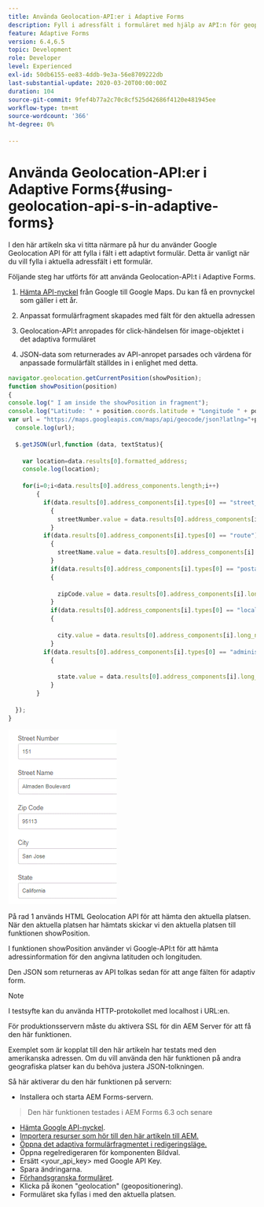 ```yaml
---
title: Använda Geolocation-API:er i Adaptive Forms
description: Fyll i adressfält i formuläret med hjälp av API:n för geopositionering
feature: Adaptive Forms
version: 6.4,6.5
topic: Development
role: Developer
level: Experienced
exl-id: 50db6155-ee83-4ddb-9e3a-56e8709222db
last-substantial-update: 2020-03-20T00:00:00Z
duration: 104
source-git-commit: 9fef4b77a2c70c8cf525d42686f4120e481945ee
workflow-type: tm+mt
source-wordcount: '366'
ht-degree: 0%

---
```


# Använda Geolocation-API:er i Adaptive Forms{#using-geolocation-api-s-in-adaptive-forms}

I den här artikeln ska vi titta närmare på hur du använder Google Geolocation API för att fylla i fält i ett adaptivt formulär. Detta är vanligt när du vill fylla i aktuella adressfält i ett formulär.

Följande steg har utförts för att använda Geolocation-API:t i Adaptive Forms.

1. [Hämta API-nyckel](https://developers.google.com/maps/documentation/javascript/get-api-key) från Google till Google Maps. Du kan få en provnyckel som gäller i ett år.

1. Anpassat formulärfragment skapades med fält för den aktuella adressen

1. Geolocation-API:t anropades för click-händelsen för image-objektet i det adaptiva formuläret

1. JSON-data som returnerades av API-anropet parsades och värdena för anpassade formulärfält ställdes in i enlighet med detta.

```javascript
navigator.geolocation.getCurrentPosition(showPosition);
function showPosition(position) 
{
console.log(" I am inside the showPosition in fragment");
console.log("Latitude: " + position.coords.latitude + "Longitude " + position.coords.longitude);
var url = "https://maps.googleapis.com/maps/api/geocode/json?latlng="+position.coords.latitude+","+position.coords.longitude+"&key=<your_api_key>";
  console.log(url);
  
  $.getJSON(url,function (data, textStatus){
    
    var location=data.results[0].formatted_address;
    console.log(location);
    
    for(i=0;i<data.results[0].address_components.length;i++)
        {
          if(data.results[0].address_components[i].types[0] == "street_number")
            {
              streetNumber.value = data.results[0].address_components[i].long_name;
            }
          if(data.results[0].address_components[i].types[0] == "route")
            {
              streetName.value = data.results[0].address_components[i].long_name;
            }
            if(data.results[0].address_components[i].types[0] == "postal_code")
            {
              
              zipCode.value = data.results[0].address_components[i].long_name;
            }
            if(data.results[0].address_components[i].types[0] == "locality")
            {
              
              city.value = data.results[0].address_components[i].long_name;
            }
          if(data.results[0].address_components[i].types[0] == "administrative_area_level_1")
            {
              
              state.value = data.results[0].address_components[i].long_name;
            }
        }
    
  });
}
```

![Fälten fylls i med geoloaction API](assets/capture-4.gif)

På rad 1 används HTML Geolocation API för att hämta den aktuella platsen. När den aktuella platsen har hämtats skickar vi den aktuella platsen till funktionen showPosition.

I funktionen showPosition använder vi Google-API:t för att hämta adressinformation för den angivna latituden och longituden.

Den JSON som returneras av API tolkas sedan för att ange fälten för adaptiv form.

>[!NOTE]
>
>I testsyfte kan du använda HTTP-protokollet med localhost i URL:en.
>
>För produktionsservern måste du aktivera SSL för din AEM Server för att få den här funktionen.
>
>Exemplet som är kopplat till den här artikeln har testats med den amerikanska adressen. Om du vill använda den här funktionen på andra geografiska platser kan du behöva justera JSON-tolkningen.

Så här aktiverar du den här funktionen på servern:

* Installera och starta AEM Forms-servern.
> Den här funktionen testades i AEM Forms 6.3 och senare
* [Hämta Google API-nyckel](https://developers.google.com/maps/documentation/javascript/get-api-key).
* [Importera resurser som hör till den här artikeln till AEM.](assets/geolocationapi.zip)
* [Öppna det adaptiva formulärfragmentet i redigeringsläge.](http://localhost:4502/editor.html/content/forms/af/currentaddressfragment.html)
* Öppna regelredigeraren för komponenten Bildval.
* Ersätt &lt;your_api_key> med Google API Key.
* Spara ändringarna.
* [Förhandsgranska formuläret](http://localhost:4502/content/dam/formsanddocuments/currentaddressfragment/jcr:content?wcmmode=disabled).
* Klicka på ikonen &quot;geolocation&quot; (geopositionering).
* Formuläret ska fyllas i med den aktuella platsen.
